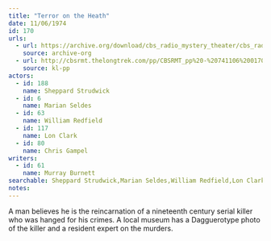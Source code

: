 ```yaml
---
title: "Terror on the Heath"
date: 11/06/1974
id: 170
urls: 
  - url: https://archive.org/download/cbs_radio_mystery_theater/cbs_radio_mystery_theater-0151-0200.zip/cbs_radio_mystery_theater-0151-0200%2Fcbsrmt_0170_terror_on_the_heath.mp3
    source: archive-org
  - url: http://cbsrmt.thelongtrek.com/pp/CBSRMT_pp%20-%20741106%200170%20Terror%20on%20the%20Heath.mp3
    source: kl-pp
actors:  
  - id: 188
    name: Sheppard Strudwick  
  - id: 6
    name: Marian Seldes  
  - id: 63
    name: William Redfield  
  - id: 117
    name: Lon Clark  
  - id: 80
    name: Chris Gampel
writers:  
  - id: 61
    name: Murray Burnett
searchable: Sheppard Strudwick,Marian Seldes,William Redfield,Lon Clark,Chris Gampel Murray Burnett
notes:  
---
```

A man believes he is the reincarnation of a nineteenth century serial killer who was hanged for his crimes. A local museum has a Dagguerotype photo of the killer and a resident expert on the murders.